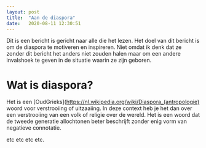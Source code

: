 ```yaml
---
layout: post
title:  "Aan de diaspora"
date:   2020-08-11 12:30:51
---
```


Dit is een bericht is gericht naar alle die het lezen. 
Het doel van dit bericht is om de diaspora te motiveren en inspireren.
Niet omdat ik denk dat ze zonder dit bericht het anders niet zouden halen maar om een andere invalshoek te geven in de situatie waarin ze zijn geboren.

# Wat is diaspora?
Het is een [OudGrieks](https://nl.wikipedia.org/wiki/Diaspora_(antropologie) woord voor verstrooiing of uitzaaiing. In deze context heb je het dan over een verstrooiing van een volk of religie over de wereld. Het is een woord dat de tweede generatie allochtonen beter beschrijft zonder enig vorm van negatieve connotatie.

etc etc etc etc.
